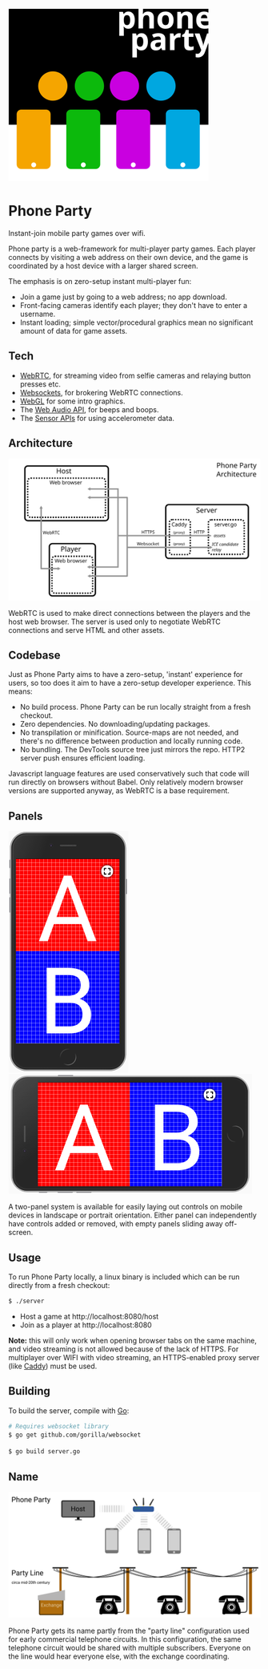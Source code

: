 ![Phone Party logo](docs/logo.svg)

# Phone Party

Instant-join mobile party games over wifi.

Phone party is a web-framework for multi-player party games. Each player connects by visiting a web address on their own device, and the game is coordinated by a host device with a larger shared screen.

The emphasis is on zero-setup instant multi-player fun:

- Join a game just by going to a web address; no app download.
- Front-facing cameras identify each player; they don't have to enter a username.
- Instant loading; simple vector/procedural graphics mean no significant amount of data for game assets.

## Tech

- [WebRTC](https://developer.mozilla.org/en-US/docs/Web/API/WebRTC_API), for streaming video from selfie cameras and relaying button presses etc.
- [Websockets](https://developer.mozilla.org/en-US/docs/Web/API/WebSockets_API), for brokering WebRTC connections.
- [WebGL](https://developer.mozilla.org/en-US/docs/Web/API/WebGL_API) for some intro graphics.
- The [Web Audio API](https://developer.mozilla.org/en-US/docs/Web/API/Web_Audio_API), for beeps and boops.
- The [Sensor APIs](https://developer.mozilla.org/en-US/docs/Web/API/Sensor_APIs) for using accelerometer data.

## Architecture

![architecture-diagram](docs/architecture-diagram.svg)

WebRTC is used to make direct connections between the players and the host web browser. The server is used only to negotiate WebRTC connections and serve HTML and other assets.

## Codebase

Just as Phone Party aims to have a zero-setup, 'instant' experience for users, so too does it aim to have a zero-setup developer experience. This means:

- No build process. Phone Party can be run locally straight from a fresh checkout.
- Zero dependencies. No downloading/updating packages.
- No transpilation or minification. Source-maps are not needed, and there's no difference between production and locally running code.
- No bundling. The DevTools source tree just mirrors the repo. HTTP2 server push ensures efficient loading.

Javascript language features are used conservatively such that code will run directly on browsers without Babel. Only relatively modern browser versions are supported anyway, as WebRTC is a base requirement.

## Panels

![panels-portrait](docs/panels-portrait.png)
![panels-landscape](docs/panels-landscape.png)

A two-panel system is available for easily laying out controls on mobile devices in landscape or portrait orientation. Either panel can independently have controls added or removed, with empty panels sliding away off-screen.

## Usage

To run Phone Party locally, a linux binary is included which can be run directly from a fresh checkout:

```bash
$ ./server
```

- Host a game at http://localhost:8080/host
- Join as a player at http://localhost:8080

**Note:** this will only work when opening browser tabs on the same machine, and video streaming is not allowed because of the lack of HTTPS. For multiplayer over WIFI with video streaming, an HTTPS-enabled proxy server (like [Caddy](https://caddyserver.com/)) must be used.

## Building

To build the server, compile with [Go](https://golang.org/):

```bash
# Requires websocket library
$ go get github.com/gorilla/websocket

$ go build server.go
```

## Name

![party-line](docs/party-line.svg)

Phone Party gets its name partly from the "party line" configuration used for early commercial telephone circuits. In this configuration, the same telephone circuit would be shared with multiple subscribers. Everyone on the line would hear everyone else, with the exchange coordinating.
